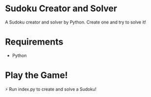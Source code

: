 # Sudoku Creator and Solver

A Sudoku creator and solver by Python. Create one and try to solve it! 

# Requirements

* Python

# Play the Game!

⚡ Run index.py to create and solve a Sudoku!
